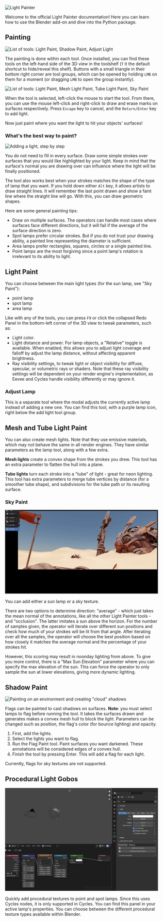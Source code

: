 ![Light Painter](/assets/logo.png)

Welcome to the official Light Painter documentation!
Here you can learn how to use the Blender add-on and dive into the Python package.

## Painting

![List of tools: Light Paint, Shadow Paint, Adjust Light](/assets/tools.png)

The painting is done within each tool.
Once installed, you can find these tools on the left-hand side of the 3D view
in the toolshelf (`T` it the default shortcut to hide/reveal this shelf).
Buttons with a small triangle in their bottom right corner are tool groups,
which can be opened by holding `LMB` on them for a moment (or dragging `LMB` to open the group instantly).

![List of tools: Light Paint, Mesh Light Paint, Tube Light Paint, Sky Paint](/assets/tool_group.png)

When the tool is selected, left-click the mouse to start the tool.
From there, you can use the mouse left-click and right-click
to draw and erase marks on surfaces respectively.
Press `Escape` key to cancel, and the `Return/Enter` key to add light.

Now just paint where you want the light to hit your objects' surfaces!

### What's the best way to paint?

![Adding a light, step by step](/assets/painting_steps.gif)

You do not need to fill in every surface.
Draw some simple strokes over surfaces that you would like highlighted by your light.
Keep in mind that the surface's normal you are drawing over
can influence where the light will be finally positioned.

The tool also works best
when your strokes matches the shape of the type of lamp that you want.
If you hold down either `Alt` key, it allows artists to draw straight lines.
It will remember the last point drawn and show a faint line where the straight line will go.
With this, you can draw geometric shapes.

Here are some general painting tips:

- Draw on multiple surfaces. The operators can handle most cases
  where surfaces face different directions,
  but it will fail if the average of the surface direction is zero.
- Spot lamps prefer circular strokes.
  But if you do not trust your drawing ability,
  a painted line representing the diameter is sufficient.
- Area lamps prefer rectangles, squares, circles or a single painted line.
- Point lamps are the most forgiving since a point lamp's rotation
  is irrelevant to its ability to light.

## Light Paint

You can choose between the main light types (for the sun lamp, see "Sky Paint"):

- point lamp
- spot lamp
- area lamp

Like with any of the tools, you can press `F9` or click the collapsed Redo Panel
in the bottom-left corner of the 3D view to tweak parameters, such as:
- Light color.
- Light distance and power. For lamp objects, a "Relative" toggle is available.
  When enabled, this allows you to adjust light coverage and falloff by adjust the lamp distance,
  without affecting apparent brightness.
- Ray visibility settings, to tweak light or object visibility 
  for diffuse, specular, or volumetric rays or shaders.
  Note that these ray visibility settings will be dependent on your render engine's implementation,
  as Eevee and Cycles handle visibility differently or may ignore it.

### Adjust Lamp

This is a separate tool where the modal adjusts the currently active lamp
instead of adding a new one.
You can find this tool, with a purple lamp icon, right below the add light tool group.

## Mesh and Tube Light Paint

You can also create mesh lights. Note that they use emissive materials,
which may not behave the same in all render engines.
They have similar parameters as the lamp tool, along with a few extra.

**Mesh lights** create a convex shape from the strokes you drew.
This tool has an extra parameter to flatten the hull into a plane.

**Tube lights** turn each stroke into a "tube" of light -
great for neon lighting.
This tool has extra parameters to merge tube vertices by distance (for a smoother tube shape),
and subdivisions for the tube path or its resulting surface.

### Sky Paint

![Drawing onto an environment and painting direction of sky texture](assets/sky_paint.gif)

You can add either a sun lamp or a sky texture.

There are two options to determine direction: "average" -
which just takes the mean normal of the annotations, like all the other Light Painter tools -
and "occlusion". The latter imitates a sun above the horizon.
For the number of samples given, the operator will iterate over different sun positions
and check how much of your strokes will be lit from that angle.
After iterating over all the samples, the operator will choose the best position
based on how closely it matches the average normal
and the percentage of your strokes hit.

However, this scoring may result in noonday lighting from above.
To give you more control, there is a "Max Sun Elevation" parameter
where you can specify the max elevation of the sun.
This can force the operator to only sample the sun at lower elevations,
giving more dynamic lighting.

## Shadow Paint

![Painting on an environment and creating "cloud" shadows](assets/shadow_paint.gif)

Flags can be painted to cast shadows on surfaces.
**Note**: you must select lamps to flag before running the tool.
It takes the surfaces drawn and generates makes a convex mesh hull to block the light.
Parameters can be changed such as position,
the flag's color (for bounce lighting) and opacity.

1. First, add the lights.
2. Select the lights you want to flag.
3. Run the Flag Paint tool. Paint surfaces you want darkened.
   These annotations will be considered edges of a convex hull.
4. Finish the tool by pressing Enter. This will add a flag for each light.

Currently, flags for sky textures are not supported.

## Procedural Light Gobos

![Adding procedural noise to a point lamp to create gobos or shadows](assets/gobos.png)

Quickly add procedural textures to point and spot lamps.
Since this uses Cycles nodes, it is only supported in Cycles.
You can find this panel in your active lamp's properties.
You can choose between the different procedural texture types available within Blender.
